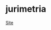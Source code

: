 
<!-- README.md is generated from README.Rmd. Please edit that file -->

# jurimetria

<!-- badges: start -->
<!-- badges: end -->

[Site](https://anicolella.github.io/jurimetria/)
